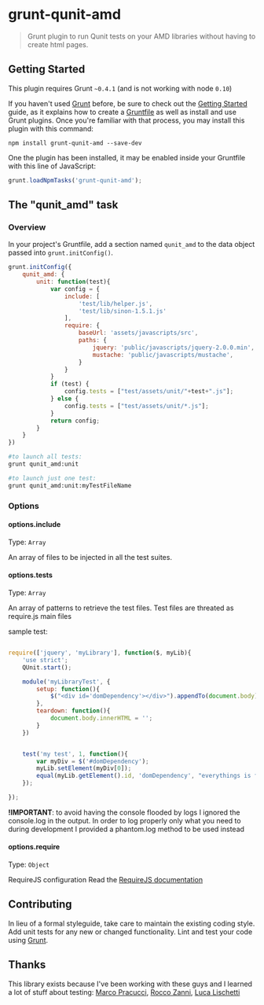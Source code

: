# grunt-qunit-amd

> Grunt plugin to run Qunit tests on your AMD libraries without having to create html pages.

## Getting Started
This plugin requires Grunt `~0.4.1` (and is not working with node `0.10`)

If you haven't used [Grunt](http://gruntjs.com/) before, be sure to check out the [Getting Started](http://gruntjs.com/getting-started) guide, as it explains how to create a [Gruntfile](http://gruntjs.com/sample-gruntfile) as well as install and use Grunt plugins. Once you're familiar with that process, you may install this plugin with this command:

```shell
npm install grunt-qunit-amd --save-dev
```

One the plugin has been installed, it may be enabled inside your Gruntfile with this line of JavaScript:

```js
grunt.loadNpmTasks('grunt-qunit-amd');
```

## The "qunit_amd" task

### Overview
In your project's Gruntfile, add a section named `qunit_amd` to the data object passed into `grunt.initConfig()`.

```js
grunt.initConfig({
	qunit_amd: {
    	unit: function(test){
			var config = {
				include: [
					'test/lib/helper.js',
					'test/lib/sinon-1.5.1.js'
				],
				require: {
					baseUrl: 'assets/javascripts/src',
					paths: {
						jquery: 'public/javascripts/jquery-2.0.0.min',
						mustache: 'public/javascripts/mustache',
					}
				}
			}
			if (test) {
				config.tests = ["test/assets/unit/"+test+".js"];
			} else {
				config.tests = ["test/assets/unit/*.js"];
			}
			return config;
		}
  	}
})
```

```sh
#to launch all tests:
grunt qunit_amd:unit

#to launch just one test:
grunt qunit_amd:unit:myTestFileName
```



### Options

#### options.include
Type: `Array`

An array of files to be injected in all the test suites.

#### options.tests
Type: `Array`

An array of patterns to retrieve the test files.
Test files are threated as require.js main files

sample test:
```js

require(['jquery', 'myLibrary'], function($, myLib){
	'use strict';
	QUnit.start();

	module('myLibraryTest', {
		setup: function(){
			$("<div id='domDependency'></div>").appendTo(document.body);
		},
		teardown: function(){
			document.body.innerHTML = '';
		}
	})


	test('my test', 1, function(){
		var myDiv = $('#domDependency');
		myLib.setElement(myDiv[0]);
		equal(myLib.getElement().id, 'domDependency', "everythings is fine");
	});

});
```

**!IMPORTANT**: to avoid having the console flooded by logs I ignored the console.log in the output.
In order to log properly only what you need to during development I provided a phantom.log method to be used instead


#### options.require
Type: `Object`

RequireJS configuration
Read the [RequireJS documentation](http://www.requirejs.org/)

## Contributing
In lieu of a formal styleguide, take care to maintain the existing coding style. Add unit tests for any new or changed functionality. Lint and test your code using [Grunt](http://gruntjs.com/).

## Thanks
This library exists because I've been working with these guys and I learned a lot of stuff about testing: [Marco Pracucci](https://github.com/pracucci), [Rocco Zanni](https://github.com/roccozanni), [Luca Lischetti](https://github.com/sirlisko)
